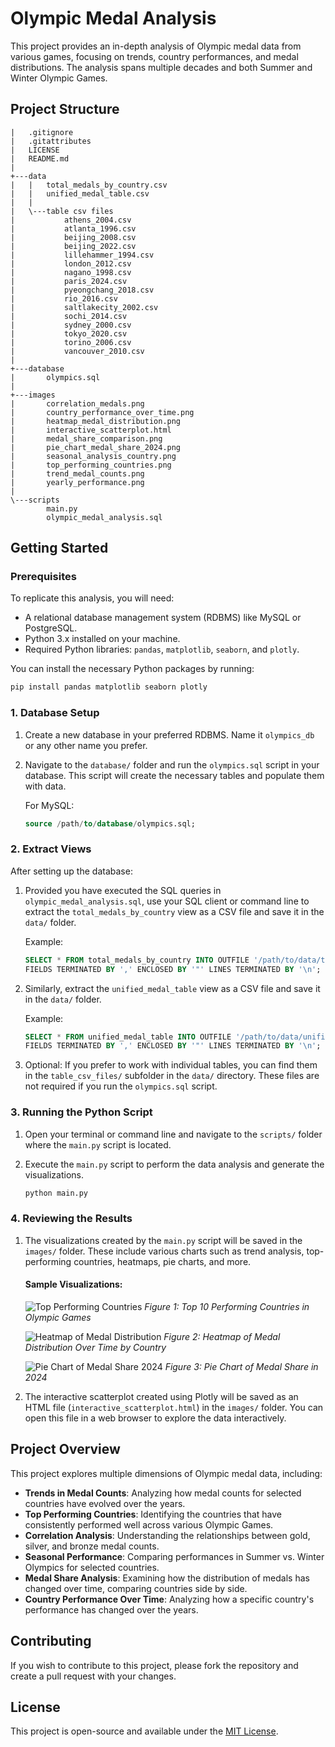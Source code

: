 # Olympic Medal Analysis

This project provides an in-depth analysis of Olympic medal data from various games, focusing on trends, country performances, and medal distributions. The analysis spans multiple decades and both Summer and Winter Olympic Games.

## Project Structure

```
|   .gitignore
|   .gitattributes
|   LICENSE
|   README.md
|   
+---data
|   |   total_medals_by_country.csv
|   |   unified_medal_table.csv
|   |   
|   \---table csv files
|           athens_2004.csv
|           atlanta_1996.csv
|           beijing_2008.csv
|           beijing_2022.csv
|           lillehammer_1994.csv
|           london_2012.csv
|           nagano_1998.csv
|           paris_2024.csv
|           pyeongchang_2018.csv
|           rio_2016.csv
|           saltlakecity_2002.csv
|           sochi_2014.csv
|           sydney_2000.csv
|           tokyo_2020.csv
|           torino_2006.csv
|           vancouver_2010.csv
|           
+---database
|       olympics.sql
|       
+---images
|       correlation_medals.png
|       country_performance_over_time.png
|       heatmap_medal_distribution.png
|       interactive_scatterplot.html
|       medal_share_comparison.png
|       pie_chart_medal_share_2024.png
|       seasonal_analysis_country.png
|       top_performing_countries.png
|       trend_medal_counts.png
|       yearly_performance.png
|       
\---scripts
        main.py
        olympic_medal_analysis.sql
```

## Getting Started

### Prerequisites

To replicate this analysis, you will need:
- A relational database management system (RDBMS) like MySQL or PostgreSQL.
- Python 3.x installed on your machine.
- Required Python libraries: `pandas`, `matplotlib`, `seaborn`, and `plotly`.

You can install the necessary Python packages by running:
```sh
pip install pandas matplotlib seaborn plotly
```

### 1. Database Setup

1. Create a new database in your preferred RDBMS. Name it `olympics_db` or any other name you prefer.

2. Navigate to the `database/` folder and run the `olympics.sql` script in your database. This script will create the necessary tables and populate them with data.
   
   For MySQL:
   ```sql
   source /path/to/database/olympics.sql;
   ```

### 2. Extract Views

After setting up the database:

1. Provided you have executed the SQL queries in `olympic_medal_analysis.sql`, use your SQL client or command line to extract the `total_medals_by_country` view as a CSV file and save it in the `data/` folder.
   
   Example:
   ```sql
   SELECT * FROM total_medals_by_country INTO OUTFILE '/path/to/data/total_medals_by_country.csv'
   FIELDS TERMINATED BY ',' ENCLOSED BY '"' LINES TERMINATED BY '\n';
   ```

2. Similarly, extract the `unified_medal_table` view as a CSV file and save it in the `data/` folder.
   
   Example:
   ```sql
   SELECT * FROM unified_medal_table INTO OUTFILE '/path/to/data/unified_medal_table.csv'
   FIELDS TERMINATED BY ',' ENCLOSED BY '"' LINES TERMINATED BY '\n';
   ```

3. Optional: If you prefer to work with individual tables, you can find them in the `table_csv_files/` subfolder in the `data/` directory. These files are not required if you run the `olympics.sql` script.

### 3. Running the Python Script

1. Open your terminal or command line and navigate to the `scripts/` folder where the `main.py` script is located.

2. Execute the `main.py` script to perform the data analysis and generate the visualizations.
   
   ```sh
   python main.py
   ```

### 4. Reviewing the Results

1. The visualizations created by the `main.py` script will be saved in the `images/` folder. These include various charts such as trend analysis, top-performing countries, heatmaps, pie charts, and more.

   #### Sample Visualizations:
   
   ![Top Performing Countries](images/top_performing_countries.png)
   *Figure 1: Top 10 Performing Countries in Olympic Games*

   ![Heatmap of Medal Distribution](images/heatmap_medal_distribution.png)
   *Figure 2: Heatmap of Medal Distribution Over Time by Country*

   ![Pie Chart of Medal Share 2024](images/pie_chart_medal_share_2024.png)
   *Figure 3: Pie Chart of Medal Share in 2024*

2. The interactive scatterplot created using Plotly will be saved as an HTML file (`interactive_scatterplot.html`) in the `images/` folder. You can open this file in a web browser to explore the data interactively.

## Project Overview

This project explores multiple dimensions of Olympic medal data, including:

- **Trends in Medal Counts**: Analyzing how medal counts for selected countries have evolved over the years.
- **Top Performing Countries**: Identifying the countries that have consistently performed well across various Olympic Games.
- **Correlation Analysis**: Understanding the relationships between gold, silver, and bronze medal counts.
- **Seasonal Performance**: Comparing performances in Summer vs. Winter Olympics for selected countries.
- **Medal Share Analysis**: Examining how the distribution of medals has changed over time, comparing countries side by side.
- **Country Performance Over Time**: Analyzing how a specific country's performance has changed over the years.

## Contributing

If you wish to contribute to this project, please fork the repository and create a pull request with your changes.

## License

This project is open-source and available under the [MIT License](LICENSE).
